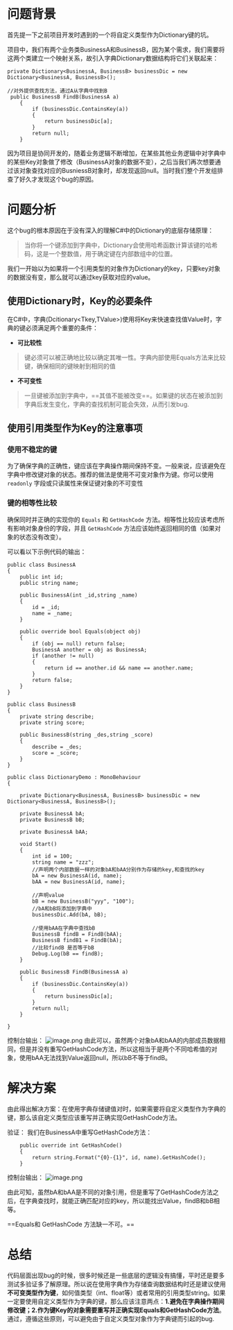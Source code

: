 
# 问题背景

首先提一下之前项目开发时遇到的一个将自定义类型作为Dictionary键的坑。

项目中，我们有两个业务类BusinessA和BusinessB，因为某个需求，我们需要将这两个类建立一个映射关系，故引入字典Dictionary数据结构将它们关联起来：
~~~ Csharp
private Dictionary<BusinessA, BusinessB> businessDic = new Dictionary<BusinessA, BusinessB>();

//对外提供查找方法，通过A从字典中找到B
 public BusinessB FindB(BusinessA a)
    {
        if (businessDic.ContainsKey(a))
        {
            return businessDic[a];
        }
        return null;
    }
~~~

因为项目是协同开发的，随着业务逻辑不断增加，在某些其他业务逻辑中对字典中的某些Key对象做了修改（BusinessA对象的数据不变），之后当我们再次想要通过该对象查找对应的BusniessB对象时，却发现返回null。当时我们整个开发组排查了好久才发现这个bug的原因。

# 问题分析

这个bug的根本原因在于没有深入的理解C#中的Dictionary的底层存储原理：

>当你将一个键添加到字典中，Dictionary会使用哈希函数计算该键的哈希码，这是一个整数值，用于确定键在内部数组中的位置。

我们一开始以为如果将一个引用类型的对象作为Dictionary的key，只要key对象的数据没有变，那么就可以通过key获取对应的value。

## 使用Dictionary时，Key的必要条件

在C#中，字典(Dcitionary<Tkey,TValue>)使用将Key来快速查找值Value时，字典的键必须满足两个重要的条件：

-  **可比较性**
> 键必须可以被正确地比较以确定其唯一性。字典内部使用Equals方法来比较键，确保相同的键映射到相同的值

- **不可变性**

> 一旦键被添加到字典中，==其值不能被改变==。如果键的状态在被添加到字典后发生变化，字典的查找机制可能会失效，从而引发bug.
## 使用引用类型作为Key的注意事项

### 使用不稳定的键

为了确保字典的正确性，键应该在字典操作期间保持不变。一般来说，应该避免在字典中修改键对象的状态。推荐的做法是使用不可变对象作为键。你可以使用 `readonly` 字段或只读属性来保证键对象的不可变性

### 键的相等性比较

确保同时并正确的实现你的 `Equals` 和 `GetHashCode` 方法。相等性比较应该考虑所有影响对象身份的字段，并且 `GetHashCode` 方法应该始终返回相同的值（如果对象的状态没有改变）。

可以看以下示例代码的输出：
~~~Csharp
public class BusinessA
{
    public int id;
    public string name;

    public BusinessA(int _id,string _name)
    {
        id = _id;
        name = _name;
    }

    public override bool Equals(object obj)
    {
        if (obj == null) return false;
        BusinessA another = obj as BusinessA;
        if (another != null)
        {
            return id == another.id && name == another.name;
        }
        return false;
    }
}

public class BusinessB
{
    private string describe;
    private string score;

    public BusinessB(string _des,string _score)
    {
        describe = _des;
        score = _score;
    }
}

public class DictionaryDemo : MonoBehaviour
{

    private Dictionary<BusinessA, BusinessB> businessDic = new Dictionary<BusinessA, BusinessB>();

    private BusinessA bA;
    private BusinessB bB;

    private BusinessA bAA;

    void Start()
    {
        int id = 100;
        string name = "zzz";
        //声明两个内部数据一样的对象bA和bAA分别作为存储的key,和查找的key
        bA = new BusinessA(id, name);
        bAA = new BusinessA(id, name);

        //声明value
        bB = new BusinessB("yyy", "100");
        //bA和bB将添加到字典中
        businessDic.Add(bA, bB);

        //使用bAA在字典中查找bB
        BusinessB findB = FindB(bAA);
        BusinessB findB1 = FindB(bA);
        //比较findB 是否等于bB
        Debug.Log(bB == findB);
    }

    public BusinessB FindB(BusinessA a)
    {
        if (businessDic.ContainsKey(a))
        {
            return businessDic[a];
        }
        return null;
    }
    
}
~~~

控制台输出：
![image.png](https://zhouyingwiki-1329003762.cos.ap-guangzhou.myqcloud.com/wiki-pictures/20240908153057.png)
由此可以，虽然两个对象bA和bAA的内部成员数据相同，但是并没有重写GetHashCode方法，所以这相当于是两个不同哈希值的对象，使用bAA无法找到Value返回null，所以bB不等于findB。
# 解决方案

由此得出解决方案：在使用字典存储键值对时，如果需要将自定义类型作为字典的键，那么该自定义类型应该重写并正确实现GetHashCode方法。

验证：
我们在BusinessA中重写GetHashCode方法：
~~~Csharp
	public override int GetHashCode()
    {
        return string.Format("{0}-{1}", id, name).GetHashCode();
    }
~~~
控制台输出：
![image.png](https://zhouyingwiki-1329003762.cos.ap-guangzhou.myqcloud.com/wiki-pictures/20240908154311.png)

由此可知，虽然bA和bAA是不同的对象引用，但是重写了GetHashCode方法之后，在字典查找时，就能正确匹配对应的key，所以能找出Value，findB和bB相等。

==Equals和 GetHashCode 方法缺一不可。==
# 总结

代码层面出现bug的时候，很多时候还是一些底层的逻辑没有搞懂，平时还是要多测试多验证多了解原理。所以说在使用字典作为存储查询数据结构时还是建议使用**不可变类型作为键**，如何值类型（int、float等）或者常用的引用类型string。如果一定要使用自定义类型作为字典的键，那么应该注意两点：**1.避免在字典操作期间修改键；2.作为键Key的对象需要重写并正确实现Equals和GetHashCode方法**。通过，遵循这些原则，可以避免由于自定义类型对象作为字典键而引起的bug.

